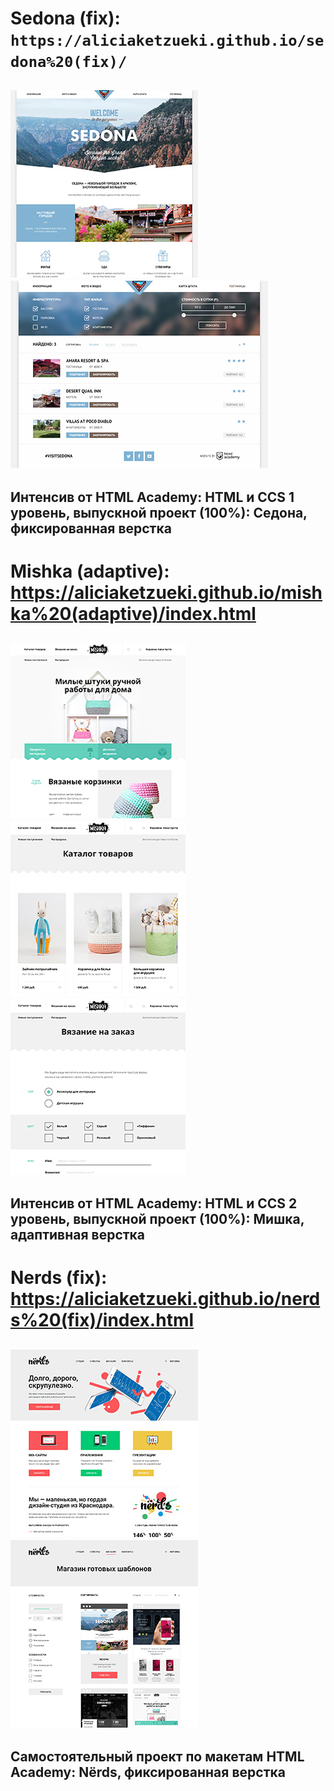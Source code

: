 # Sedona (fix): `https://aliciaketzueki.github.io/sedona%20(fix)/`
![Sedona - index](https://github.com/aliciaketzueki/aliciaketzueki.github.io/raw/master/img/sedona-index-1200.jpg)
![Sedona - hotels](https://github.com/aliciaketzueki/aliciaketzueki.github.io/raw/master/img/sedona-hotels-1200.jpg)
---
Интенсив от HTML Academy: HTML и CCS 1 уровень, выпускной проект (100%):
Седона, фиксированная верстка
-----------------------------------

# Mishka (adaptive): https://aliciaketzueki.github.io/mishka%20(adaptive)/index.html
![Mishka - index](https://github.com/aliciaketzueki/aliciaketzueki.github.io/raw/master/img/mishka-index-desktop.jpg)
![Mishka - catalog](https://github.com/aliciaketzueki/aliciaketzueki.github.io/raw/master/img/mishka-catalog-desktop.jpg)
![Mishka - form](https://github.com/aliciaketzueki/aliciaketzueki.github.io/raw/master/img/mishka-form-desktop.jpg)
---
Интенсив от HTML Academy: HTML и CCS 2 уровень, выпускной проект (100%):
Мишка, адаптивная верстка
-----------------------------------

# Nerds (fix): https://aliciaketzueki.github.io/nerds%20(fix)/index.html
![Nerds - index](https://github.com/aliciaketzueki/aliciaketzueki.github.io/raw/master/img/nerds-index.jpg)
![Nerds - catalog](https://github.com/aliciaketzueki/aliciaketzueki.github.io/raw/master/img/nerds-catalog.jpg)
---
Самостоятельный проект по макетам HTML Academy:
Nёrds, фиксированная верстка
-----------------------------------
